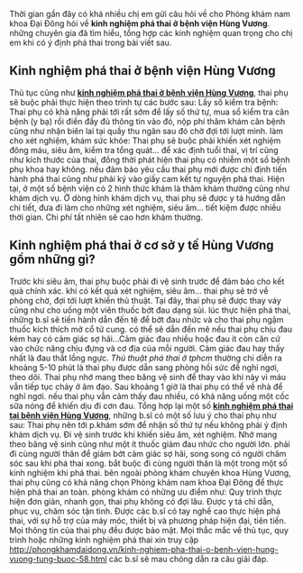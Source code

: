 Thời gian gần đây có khá nhiều chị em gửi câu hỏi về cho Phòng khám nam khoa Đại Đông hỏi về <b>kinh nghiệm phá thai ở bệnh viện Hùng Vương</b>. những chuyên gia đã tìm hiểu, tổng hợp các kinh nghiệm quan trọng cho chị em khi có ý định phá thai trong bài viết sau.
<h2>Kinh nghiệm phá thai ở bệnh viện Hùng Vương</h2>
Thủ tục cũng như <a rel="dofollow" href="http://phongkhamdaidong.vn/kinh-nghiem-pha-thai-o-benh-vien-hung-vuong-tung-buoc-58.html"><b>kinh nghiệm phá thai ở bệnh viện Hùng Vương</b></a>, thai phụ sẽ buộc phải thực hiện theo trình tự các bước sau:
Lấy số kiểm tra bệnh: Thai phụ có khả năng phải tới rất sớm để lấy số thứ tự, mua sổ kiểm tra căn bệnh (y bạ) rồi điền đầy đủ thông tin vào đó, nộp phí thăm khám căn bệnh cũng như nhận biên lai tại quầy thu ngân sau đó chờ đợi tới lượt mình.
làm cho xét nghiệm, khám sức khỏe: Thai phụ sẽ buộc phải khiến xét nghiệm đông máu, siêu âm, kiểm tra tổng quát… để xác định tuổi thai, vị trí cũng như kích thước của thai, đồng thời phát hiện thai phụ có nhiễm một số bệnh phụ khoa hay không. nếu đảm bảo yêu cầu thai phụ mới được chỉ định tiến hành phá thai cũng như phải ký vào giấy cam kết tự nguyện phá thai.
Hiện tại, ở một số bệnh viện có 2 hình thức khám là thăm khám thường cũng như khám dịch vụ. Ở dòng hình khám dịch vụ, thai phụ sẽ được y tá hướng dẫn chi tiết, đưa đi làm cho những xét nghiệm, siêu âm… tiết kiệm được nhiều thời gian. Chi phí tất nhiên sẽ cao hơn khám thường.
<h2>Kinh nghiệm phá thai ở cơ sở y tế Hùng Vương gồm những gì?</h2>
Trước khi siêu âm, thai phụ buộc phải đi vệ sinh trước để đảm bảo cho kết quả chính xác.
khi có kết quả xét nghiệm, siêu âm… thai phụ sẽ trở về phòng chờ, đợi tới lượt khiến thủ thuật. Tại đây, thai phụ sẽ được thay váy cũng như cho uống một viên thuốc bớt đau dạng sủi.
lúc thực hiện phá thai, những b.sĩ sẽ tiến hành dẫn đến tê để bớt đau nhức và cho thai phụ ngậm thuốc kích thích mở cổ tử cung. có thể sẽ dẫn đến mê nếu thai phụ chịu đau kém hay có cảm giác sợ hãi…Cảm giác đau nhiều hoặc đau ít còn căn cứ vào chức năng chịu đựng và cơ địa của mỗi người. Cảm giác đau hay thấy nhất là đau thắt lồng ngực.
<i>Thủ thuật phá thai ở tphcm</i> thường chi diễn ra khoảng 5-10 phút là thai phụ được dẫn sang phòng hồi sức để nghỉ ngơi, theo dõi. Thai phụ nhớ mang theo băng vệ sinh để thay vào khi này vì máu vẫn tiếp tục chảy ở âm đạo. Sau khoảng 1 giờ là thai phụ có thể về nhà để nghỉ ngơi.
nếu thai phụ vẫn cảm thấy đau nhiều, có khả năng uống một cốc sữa nóng để khiến dịu đi cơn đau.
Tổng hợp lại một số <a rel="dofollow" href="http://phongkhamdaidong.vn/kinh-nghiem-pha-thai-o-benh-vien-hung-vuong-tung-buoc-58.html"><b>kinh nghiệm phá thai tại bệnh viện Hùng Vương</b></a>, những b.sĩ có một số lưu ý cho thai phụ như sau:
Thai phụ nên tới p.khám sớm để nhận số thứ tự nếu không phải ý định khám dịch vụ.
Đi vệ sinh trước khi khiến siêu âm, xét nghiệm.
Nhớ mang theo băng vệ sinh cũng như một ít thuốc giảm đau nhức cho người lớn.
phải đi cùng người thân để giảm bớt cảm giác sợ hãi, song song có người chăm sóc sau khi phá thai xong.
bắt buộc đi cùng người thân là một trong một số kinh nghiệm khi phá thai.
bên ngoài phòng khám chuyên khoa Hùng Vương, thai phụ cũng có khả năng chọn Phòng khám nam khoa Đại Đông để thực hiện phá thai an toàn. phòng khám có những ưu điểm như:
Quy trình thực hiện đơn giản, nhanh gọn, thai phụ không có đợi lâu.
Được y tá chỉ dẫn, phục vụ, chăm sóc tận tình.
Được các b.sĩ có tay nghề cao thực hiện phá thai, với sự hỗ trợ của máy móc, thiết bị và phương pháp hiện đại, tiên tiến.
Mọi thông tin của thai phụ đều được bảo mật.
Mọi thắc mắc về thủ tục, quy trình hoặc những kinh nghiệm phá thai xin truy cập <a rel="dofollow" href="http://phongkhamdaidong.vn/kinh-nghiem-pha-thai-o-benh-vien-hung-vuong-tung-buoc-58.html">http://phongkhamdaidong.vn/kinh-nghiem-pha-thai-o-benh-vien-hung-vuong-tung-buoc-58.html</a> các b.sĩ sẽ mau chóng dẫn ra câu giải đáp.



